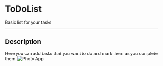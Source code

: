 # ToDoList
Basic list for your tasks
***
## Description
Here you can add tasks that you want to do and mark them as you complete them.
![Photo App](todolist/public/img1.png)